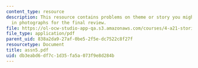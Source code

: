 ```yaml
---
content_type: resource
description: This resource contains problems on theme or story you might like to present
  in photographs for the final review.
file: https://ol-ocw-studio-app-qa.s3.amazonaws.com/courses/4-a21-stories-without-words-photographing-the-first-year-fall-2006/db3eabd6df7c1d35fa5a073f9e8d284b_assn5.pdf
file_type: application/pdf
parent_uid: 838a2da9-27af-0be5-2f5e-dc7522c8f27f
resourcetype: Document
title: assn5.pdf
uid: db3eabd6-df7c-1d35-fa5a-073f9e8d284b
---
```

